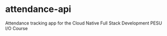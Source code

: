 # attendance-api
Attendance tracking app for the Cloud Native Full Stack Development PESU I/O Course
